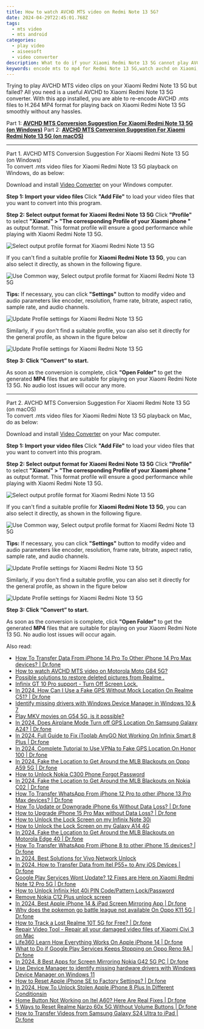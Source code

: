 ```yaml
---
title: How to watch AVCHD MTS video on Redmi Note 13 5G?
date: 2024-04-29T22:45:01.768Z
tags: 
  - mts video
  - mts android
categories: 
  - play video
  - aiseesoft
  - video converter
description: What to do if your Xiaomi Redmi Note 13 5G cannot play AVCHD .mts video clips? If you fail or have problems playing AVCHD MTS files on your Xiaomi Redmi Note 13 5G, you can follow our solution to solve the issue.
keywords: encode mts to mp4 for Redmi Note 13 5G,watch avchd on Xiaomi,play avchd files on Xiaomi Redmi Note 13 5G,encode mts to mp4 for Xiaomi Redmi Note 13 5G,play mts on Xiaomi Redmi Note 13 5G,play avchd on Xiaomi Redmi Note 13 5G,playing mts videos on phone android,mts converter android 2018,mts file not supported in Xiaomi Redmi Note 13 5G,video to mts codec converter for android,how to converter 720p to mts on android,Xiaomi Redmi Note 13 5G wont play mts
---
```



<div class="atpl-content atpl-for-aiseesoft-video-converter play-mts-on-android">

<div class="atpl-post-description-part-1">
<div class="tpl-content-sub-paragraph-normal">
  <p>
    Trying to play AVCHD MTS video clips on your Xiaomi Redmi Note 13 5G but failed? All you need is a useful AVCHD to Xiaomi Redmi Note 13 5G converter. With this app installed, you are able to re-encode AVCHD .mts files to H.264 MP4 format for playing back on Xiaomi Redmi Note 13 5G smoothly without any hassles.
  </p>
</div>
</div>



<div class="atpl-post-device-model-description">
  
</div>

<div class="atpl-post-description-part-2">

</div>

Part 1: <strong><a href="#p1">AVCHD MTS Conversion Suggestion For Xiaomi Redmi Note 13 5G (on Windows)</a></strong>
Part 2: <strong><a href="#p2">AVCHD MTS Conversion Suggestion For Xiaomi Redmi Note 13 5G (on macOS)</a></strong>

<!-- Part 1 -->
<a id="p1" name="p1" ></a><hr>

<div class="atpl-step-part-style">Part 1. AVCHD MTS Conversion Suggestion For Xiaomi Redmi Note 13 5G (on Windows)</div>
To convert .mts video files for Xiaomi Redmi Note 13 5G playback on Windows, do as below:

Download and install <a class="atpl-step-content-a-style" href="https://tools.techidaily.com/aiseesoft-total-video-converter/" >Video Converter</a> on your Windows computer.

<strong>Step 1: Import your video files </strong>
Click <b>"Add File"</b> to load your video files that you want to convert into this program.

<strong>Step 2: Select output format for Xiaomi Redmi Note 13 5G</strong>
Click <b>"Profile"</b> to select <b>"Xiaomi" > "The corresponding Profile of your Xiaomi phone "</b> as output format. This format profile will ensure a good performance while playing with Xiaomi Redmi Note 13 5G.

<img src="https://tools.techidaily.com/images/apps/aiseesoft/video-converter/devices/xiaomi/fv.mp4/win/profile.png" class="atpl-imgstyle" alt="Select output profile format for Xiaomi Redmi Note 13 5G" />

If you can't find a suitable profile for **Xiaomi Redmi Note 13 5G**, you can also select it directly, as shown in the following figure.

<img src="https://tools.techidaily.com/images/apps/aiseesoft/video-converter/devices/common_android/fv.mp4/win/profile.png" class="atpl-imgstyle" alt="Use Common way, Select output profile format for Xiaomi Redmi Note 13 5G" />

<strong>Tips:</strong>
If necessary, you can click <b>"Settings"</b> button to modify video and audio parameters like encoder, resolution, frame rate, bitrate, aspect ratio, sample rate, and audio channels. 

<img src="https://tools.techidaily.com/images/apps/aiseesoft/video-converter/devices/xiaomi/fv.mp4/win/settings.png" class="atpl-imgstyle"  alt="Update Profile settings for Xiaomi Redmi Note 13 5G" />

Similarly, if you don't find a suitable profile, you can also set it directly for the general profile, as shown in the figure below

<img src="https://tools.techidaily.com/images/apps/aiseesoft/video-converter/devices/common_android/fv.mp4/win/settings.png" class="atpl-imgstyle"  alt="Update Profile settings for Xiaomi Redmi Note 13 5G" />

<strong>Step 3: Click “Convert” to start.</strong>

As soon as the conversion is complete, click <b>"Open Folder"</b> to get the generated <b>MP4</b> files that are suitable for playing on your Xiaomi Redmi Note 13 5G. No audio lost issues will occur any more.

<!-- Part 2 -->
<a id="p2" name="p2"></a><hr>

<div class="atpl-step-part-style">Part 2. AVCHD MTS Conversion Suggestion For Xiaomi Redmi Note 13 5G (on macOS)</div>
To convert .mts video files for Xiaomi Redmi Note 13 5G playback on Mac, do as below:

Download and install <a class="atpl-step-content-a-style" href="https://tools.techidaily.com/aiseesoft-total-video-converter/" >Video Converter</a> on your Mac computer.

<strong>Step 1: Import your video files </strong>
Click <b>"Add File"</b> to load your video files that you want to convert into this program.

<strong>Step 2: Select output format for Xiaomi Redmi Note 13 5G</strong>
Click <b>"Profile"</b> to select <b>"Xiaomi" > "The corresponding Profile of your Xiaomi phone "</b> as output format. This format profile will ensure a good performance while playing with Xiaomi Redmi Note 13 5G.

<img src="https://tools.techidaily.com/images/apps/aiseesoft/video-converter/devices/xiaomi/fv.mp4/mac/profile.png" class="atpl-imgstyle" alt="Select output profile format for Xiaomi Redmi Note 13 5G" />

If you can't find a suitable profile for **Xiaomi Redmi Note 13 5G**, you can also select it directly, as shown in the following figure.

<img src="https://tools.techidaily.com/images/apps/aiseesoft/video-converter/devices/common_android/fv.mp4/mac/profile.png" class="atpl-imgstyle" alt="Use Common way, Select output profile format for Xiaomi Redmi Note 13 5G" />

<strong>Tips:</strong>
If necessary, you can click <b>"Settings"</b> button to modify video and audio parameters like encoder, resolution, frame rate, bitrate, aspect ratio, sample rate, and audio channels. 

<img src="https://tools.techidaily.com/images/apps/aiseesoft/video-converter/devices/xiaomi/fv.mp4/mac/settings.png" class="atpl-imgstyle"  alt="Update Profile settings for Xiaomi Redmi Note 13 5G" />

Similarly, if you don't find a suitable profile, you can also set it directly for the general profile, as shown in the figure below

<img src="https://tools.techidaily.com/images/apps/aiseesoft/video-converter/devices/common_android/fv.mp4/win/settings.png" class="atpl-imgstyle"  alt="Update Profile settings for Xiaomi Redmi Note 13 5G" />

<strong>Step 3: Click “Convert” to start.</strong>


As soon as the conversion is complete, click <b>"Open Folder"</b> to get the generated <b>MP4</b> files that are suitable for playing on your Xiaomi Redmi Note 13 5G. No audio lost issues will occur again.


<ins class="adsbygoogle"
     style="display:block"
     data-ad-client="ca-pub-7571918770474297"
     data-ad-slot="8358498916"
     data-ad-format="auto"
     data-full-width-responsive="true"></ins>


</div>
<span class="atpl-alsoreadstyle">Also read:</span>
<div><ul>
<li><a href="https://review-topics.techidaily.com/how-to-transfer-data-from-iphone-14-pro-to-other-iphone-14-pro-max-devices-drfone-by-drfone-transfer-data-from-ios-transfer-data-from-ios/" ><u>How To Transfer Data From iPhone 14 Pro To Other iPhone 14 Pro Max devices? | Dr.fone</u></a></li>
<li><a href="https://review-topics.techidaily.com/how-to-watch-avchd-mts-video-on-motorola-moto-g84-5g-by-aiseesoft-video-converter-play-mts-on-android/" ><u>How to watch AVCHD MTS video on Motorola Moto G84 5G?</u></a></li>
<li><a href="https://review-topics.techidaily.com/possible-solutions-to-restore-deleted-pictures-from-realme-by-fonelab-android-recover-pictures/" ><u>Possible solutions to restore deleted pictures from Realme .</u></a></li>
<li><a href="https://review-topics.techidaily.com/infinix-gt-10-pro-support-turn-off-screen-lock-by-drfone-android-unlock-android-unlock/" ><u>Infinix GT 10 Pro support - Turn Off Screen Lock.</u></a></li>
<li><a href="https://review-topics.techidaily.com/in-2024-how-can-i-use-a-fake-gps-without-mock-location-on-realme-c51-drfone-by-drfone-virtual-android/" ><u>In 2024, How Can I Use a Fake GPS Without Mock Location On Realme C51? | Dr.fone</u></a></li>
<li><a href="https://review-topics.techidaily.com/identify-missing-drivers-with-windows-device-manager-in-windows-10-and-7-by-drivereasy-guide/" ><u>Identify missing drivers with Windows Device Manager in Windows 10 & 7</u></a></li>
<li><a href="https://review-topics.techidaily.com/play-mkv-movies-on-g54-5g-is-it-possible-by-aiseesoft-video-converter-play-mkv-on-android/" ><u>Play MKV movies on G54 5G, is it possible?</u></a></li>
<li><a href="https://review-topics.techidaily.com/in-2024-does-airplane-mode-turn-off-gps-location-on-samsung-galaxy-a24-drfone-by-drfone-virtual-android/" ><u>In 2024, Does Airplane Mode Turn off GPS Location On Samsung Galaxy A24? | Dr.fone</u></a></li>
<li><a href="https://review-topics.techidaily.com/in-2024-full-guide-to-fix-itoolab-anygo-not-working-on-infinix-smart-8-plus-drfone-by-drfone-virtual-android/" ><u>In 2024, Full Guide to Fix iToolab AnyGO Not Working On Infinix Smart 8 Plus | Dr.fone</u></a></li>
<li><a href="https://review-topics.techidaily.com/in-2024-complete-tutorial-to-use-vpna-to-fake-gps-location-on-honor-100-drfone-by-drfone-virtual-android/" ><u>In 2024, Complete Tutorial to Use VPNa to Fake GPS Location On Honor 100 | Dr.fone</u></a></li>
<li><a href="https://review-topics.techidaily.com/in-2024-fake-the-location-to-get-around-the-mlb-blackouts-on-oppo-a59-5g-drfone-by-drfone-virtual-android/" ><u>In 2024, Fake the Location to Get Around the MLB Blackouts on Oppo A59 5G | Dr.fone</u></a></li>
<li><a href="https://review-topics.techidaily.com/how-to-unlock-nokia-c300-phone-forgot-password-by-drfone-android-unlock-android-unlock/" ><u>How to Unlock Nokia C300 Phone Forgot Password</u></a></li>
<li><a href="https://review-topics.techidaily.com/in-2024-fake-the-location-to-get-around-the-mlb-blackouts-on-nokia-c02-drfone-by-drfone-virtual-android/" ><u>In 2024, Fake the Location to Get Around the MLB Blackouts on Nokia C02 | Dr.fone</u></a></li>
<li><a href="https://review-topics.techidaily.com/how-to-transfer-whatsapp-from-iphone-12-pro-to-other-iphone-13-pro-max-devices-drfone-by-drfone-transfer-whatsapp-from-ios-transfer-whatsapp-from-ios/" ><u>How To Transfer WhatsApp From iPhone 12 Pro to other iPhone 13 Pro Max devices? | Dr.fone</u></a></li>
<li><a href="https://review-topics.techidaily.com/how-to-update-or-downgrade-iphone-6s-without-data-loss-drfone-by-drfone-ios-system-repair-ios-system-repair/" ><u>How To Update or Downgrade iPhone 6s Without Data Loss? | Dr.fone</u></a></li>
<li><a href="https://review-topics.techidaily.com/how-to-upgrade-iphone-15-pro-max-without-data-loss-drfone-by-drfone-ios-system-repair-ios-system-repair/" ><u>How to Upgrade iPhone 15 Pro Max without Data Loss? | Dr.fone</u></a></li>
<li><a href="https://review-topics.techidaily.com/how-to-unlock-the-lock-screen-on-my-infinix-note-30i-by-drfone-android-unlock-android-unlock/" ><u>How to Unlock the Lock Screen on my Infinix Note 30i</u></a></li>
<li><a href="https://review-topics.techidaily.com/how-to-unlock-the-lock-screen-on-my-galaxy-a14-4g-by-drfone-android-unlock-android-unlock/" ><u>How to Unlock the Lock Screen on my Galaxy A14 4G</u></a></li>
<li><a href="https://review-topics.techidaily.com/in-2024-fake-the-location-to-get-around-the-mlb-blackouts-on-motorola-edge-40-drfone-by-drfone-virtual-android/" ><u>In 2024, Fake the Location to Get Around the MLB Blackouts on Motorola Edge 40 | Dr.fone</u></a></li>
<li><a href="https://review-topics.techidaily.com/how-to-transfer-whatsapp-from-iphone-8-to-other-iphone-15-devices-drfone-by-drfone-transfer-whatsapp-from-ios-transfer-whatsapp-from-ios/" ><u>How To Transfer WhatsApp From iPhone 8 to other iPhone 15 devices? | Dr.fone</u></a></li>
<li><a href="https://sim-unlock.techidaily.com/in-2024-best-solutions-for-vivo-network-unlock-by-drfone-android/" ><u>In 2024, Best Solutions for Vivo Network Unlock</u></a></li>
<li><a href="https://android-transfer.techidaily.com/in-2024-how-to-transfer-data-from-itel-p55plus-to-any-ios-devices-drfone-by-drfone-transfer-from-android-transfer-from-android/" ><u>In 2024, How to Transfer Data from Itel P55+ to Any iOS Devices | Dr.fone</u></a></li>
<li><a href="https://change-location.techidaily.com/google-play-services-wont-update-12-fixes-are-here-on-xiaomi-redmi-note-12-pro-5g-drfone-by-drfone-fix-android-problems-fix-android-problems/" ><u>Google Play Services Wont Update? 12 Fixes are Here on Xiaomi Redmi Note 12 Pro 5G | Dr.fone</u></a></li>
<li><a href="https://unlock-android.techidaily.com/how-to-unlock-infinix-hot-40i-pin-codepattern-lockpassword-by-drfone-android/" ><u>How to Unlock Infinix Hot 40i PIN Code/Pattern Lock/Password</u></a></li>
<li><a href="https://techidaily.com/remove-nokia-c12-plus-unlock-screen-by-drfone-android-unlock-android-unlock/" ><u>Remove Nokia C12 Plus unlock screen</u></a></li>
<li><a href="https://screen-mirror.techidaily.com/in-2024-best-apple-iphone-14-and-ipad-screen-mirroring-app-drfone-by-drfone-ios/" ><u>In 2024, Best Apple iPhone 14 & iPad Screen Mirroring App | Dr.fone</u></a></li>
<li><a href="https://android-pokemon-go.techidaily.com/why-does-the-pokemon-go-battle-league-not-available-on-oppo-k11-5g-drfone-by-drfone-virtual-android/" ><u>Why does the pokemon go battle league not available On Oppo K11 5G | Dr.fone</u></a></li>
<li><a href="https://android-location-track.techidaily.com/how-to-track-a-lost-realme-10t-5g-for-free-drfone-by-drfone-virtual-android/" ><u>How to Track a Lost Realme 10T 5G for Free? | Dr.fone</u></a></li>
<li><a href="https://techidaily.com/repair-video-tool-repair-all-your-damaged-video-files-of-xiaomi-civi-3-on-mac-by-stellar-video-repair-mobile-video-repair/" ><u>Repair Video Tool - Repair all your damaged video files of Xiaomi Civi 3 on Mac</u></a></li>
<li><a href="https://fake-location.techidaily.com/life360-learn-how-everything-works-on-apple-iphone-14-drfone-by-drfone-virtual-ios/" ><u>Life360 Learn How Everything Works On Apple iPhone 14 | Dr.fone</u></a></li>
<li><a href="https://howto.techidaily.com/what-to-do-if-google-play-services-keeps-stopping-on-oppo-reno-9a-drfone-by-drfone-fix-android-problems-fix-android-problems/" ><u>What to Do if Google Play Services Keeps Stopping on Oppo Reno 9A | Dr.fone</u></a></li>
<li><a href="https://screen-mirror.techidaily.com/in-2024-8-best-apps-for-screen-mirroring-nokia-g42-5g-pc-drfone-by-drfone-android/" ><u>In 2024, 8 Best Apps for Screen Mirroring Nokia G42 5G PC | Dr.fone</u></a></li>
<li><a href="https://techidaily.com/use-device-manager-to-identify-missing-hardware-drivers-with-windows-device-manager-on-windows-11-by-drivereasy-guide/" ><u>Use Device Manager to identify missing hardware drivers with Windows Device Manager on Windows 11</u></a></li>
<li><a href="https://techidaily.com/how-to-reset-apple-iphone-se-to-factory-settings-drfone-by-drfone-ios-system-repair-ios-system-repair/" ><u>How to Reset Apple iPhone SE to Factory Settings? | Dr.fone</u></a></li>
<li><a href="https://ios-unlock.techidaily.com/in-2024-how-to-unlock-stolen-apple-iphone-8-plus-in-different-conditionsin-by-drfone-ios/" ><u>In 2024, How To Unlock Stolen Apple iPhone 8 Plus In Different Conditionsin</u></a></li>
<li><a href="https://change-location.techidaily.com/home-button-not-working-on-itel-a60-here-are-real-fixes-drfone-by-drfone-fix-android-problems-fix-android-problems/" ><u>Home Button Not Working on Itel A60? Here Are Real Fixes | Dr.fone</u></a></li>
<li><a href="https://phone-solutions.techidaily.com/5-ways-to-reset-realme-narzo-60x-5g-without-volume-buttons-drfone-by-drfone-reset-android-reset-android/" ><u>5 Ways to Reset Realme Narzo 60x 5G Without Volume Buttons | Dr.fone</u></a></li>
<li><a href="https://android-transfer.techidaily.com/how-to-transfer-videos-from-samsung-galaxy-s24-ultra-to-ipad-drfone-by-drfone-transfer-from-android-transfer-from-android/" ><u>How to Transfer Videos from Samsung Galaxy S24 Ultra to iPad | Dr.fone</u></a></li>
</ul></div>

<ins class="adsbygoogle"
    style="display:block"
    data-ad-format="autorelaxed"
    data-ad-client="ca-pub-7571918770474297"
    data-ad-slot="1223367746"></ins>

